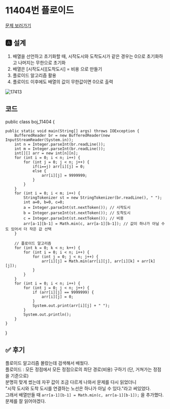 # 11404번 플로이드

[문제 보러가기](https://www.acmicpc.net/problem/11404)

## 🅰 설계

1. 배열을 선언하고 초기화할 때, 시작도시와 도착도시가 같은 경우는 0으로 초기화하고 나머지는 무한으로 초기화
2. 배열은 [시작도시][도착도시] = 비용 으로 만들기
3. 플로이드 알고리즘 활용
4. 플로이드 이후에도 배열의 값이 무한값이면 0으로 출력 

![17413](https://media.discordapp.net/attachments/802048763232780321/807830226913722409/image.png)

## 코드
public class boj_11404 {

	public static void main(String[] args) throws IOException {
		BufferedReader br = new BufferedReader(new InputStreamReader(System.in));
		int n = Integer.parseInt(br.readLine());
		int m = Integer.parseInt(br.readLine());
		int[][] arr = new int[n][n];
		for (int i = 0; i < n; i++) {
			for (int j = 0; j < n; j++) {
				if(i==j) arr[i][j] = 0;
				else {
					arr[i][j] = 9999999; 
				}	
			}
		}
		for (int i = 0; i < m; i++) {
			StringTokenizer st = new StringTokenizer(br.readLine(), " ");
			int a=0, b=0, c=0;
			a = Integer.parseInt(st.nextToken()); // 시작도시
			b = Integer.parseInt(st.nextToken()); // 도착도시
			c = Integer.parseInt(st.nextToken()); // 비용
			arr[a-1][b-1] = Math.min(c, arr[a-1][b-1]); // 값이 하나가 아닐 수도 있어서 더 작은 값 선택
		}
		
		// 플로이드 알고리즘
		for (int k = 0; k < n; k++) {
			for (int i = 0; i < n; i++) {
				for (int j = 0; j < n; j++) {
					arr[i][j] = Math.min(arr[i][j], arr[i][k] + arr[k][j]);
				}
			}
		}
		for (int i = 0; i < n; i++) {
			for (int j = 0; j < n; j++) {
				if (arr[i][j] == 9999999) {
					arr[i][j] = 0;
				}
				System.out.print(arr[i][j] + " ");
			}
			System.out.println();
		}
	}
}

## ✅ 후기

플로이드 알고리즘 몰랐는데 검색해서 배웠다.  
플로이드 : 모든 정점에서 모든 정점으로의 최단 경로(비용) 구하기 (단, 거쳐가는 정점을 기준으로)   
분명히 맞게 썼는데 자꾸 값이 조금 다르게 나와서 문제를 다시 읽었더니  
"시작 도시와 도착 도시를 연결하는 노선은 하나가 아닐 수 있다."라고 써있었다.  
그래서 배열만들 때 `arr[a-1][b-1] = Math.min(c, arr[a-1][b-1]);` 을 추가했다.  
문제를 잘 읽어야겠다.